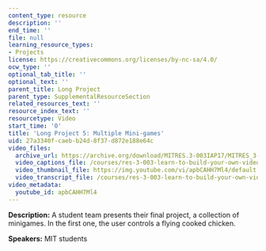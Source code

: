 ```yaml
---
content_type: resource
description: ''
end_time: ''
file: null
learning_resource_types:
- Projects
license: https://creativecommons.org/licenses/by-nc-sa/4.0/
ocw_type: ''
optional_tab_title: ''
optional_text: ''
parent_title: Long Project
parent_type: SupplementalResourceSection
related_resources_text: ''
resource_index_text: ''
resourcetype: Video
start_time: '0'
title: 'Long Project 5: Multiple Mini-games'
uid: 27a3340f-caeb-b24d-8f37-d872e188e64c
video_files:
  archive_url: https://archive.org/download/MITRES.3-003IAP17/MITRES_3-003IAP17_Long_Project_05_300k.mp4
  video_captions_file: /courses/res-3-003-learn-to-build-your-own-videogame-with-the-unity-game-engine-and-microsoft-kinect-january-iap-2017/8b9dddc6c8705d36a263e4fea9852ed6_apbCAHH7Ml4.vtt
  video_thumbnail_file: https://img.youtube.com/vi/apbCAHH7Ml4/default.jpg
  video_transcript_file: /courses/res-3-003-learn-to-build-your-own-videogame-with-the-unity-game-engine-and-microsoft-kinect-january-iap-2017/12e8d4fe49deb16a7cf507043dbfbc90_apbCAHH7Ml4.pdf
video_metadata:
  youtube_id: apbCAHH7Ml4
---
```


**Description:** A student team presents their final project, a collection of minigames. In the first one, the user controls a flying cooked chicken.

**Speakers:** MIT students

